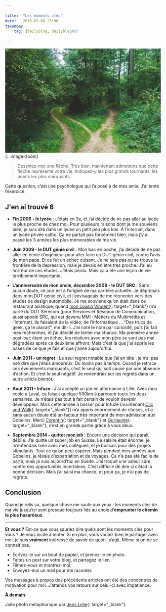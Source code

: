 ```yaml
---

title:  "Les moments clés"
date:   2016-03-08 23:00
taxonomy:
    tag: [dailyblog, dailyblog#8]

---
```


![path](/assets/images/path@2x.jpg){: .image-zoom}

> Dessinez-moi une flèche. Très bien, maintenant admettons que cette flèche représente votre vie. Indiquez-y les plus grands tournants, les points les plus marquants.

Cette question, c’est une psychologue qui l’a posé à de mes amis. J’ai tenté l’exercice.

## J'en ai trouvé 6

* **Fin 2006 - le lycée** : J’étais en 3e, et j’ai décidé de ne pas aller au lycée le plus proche de chez moi. Pour plusieurs raisons dont je me souviens bien, je suis allé dans un lycée un petit peu plus loin. À l’internat, dans un lycée privée catho. Ça ne partait pas forcément bien, mais j’y ai passé les 3 années les plus mémorables de ma vie. 

* **Juin 2009 - le DUT génie civil** : Mon bac en poche, j’ai décidé de ne pas aller en école d’ingénieur pour aller faire un DUT génie civil, contre l’avis de mon papa. Et ce fut un echec cuisant. Je ne sais pas ou se trouve la frontière de la depression, mais je devais en être très proche. J’ai eu horreur de ces études. J’étais perdu. Mais ça a été une leçon de vie terriblement importante.

* **L’anniversaire de mon oncle, décembre 2009 - le DUT SRC** : Sans aucun doute, ce jour est à l’origine de ma carrière actuelle. Je déprimais dans mon DUT génie civil, et j’envisageais de me réorienter vers des études de design automobile. Je me souviens qu’on était dans ce restaurant asiatique, quand [mon cousin Vincent](https://www.instagram.com/vincelefifou/){: target="_blank"} m’a parlé du DUT Sérécom (pour Services et Réseaux de Communication, aussi appelé SRC, qui est devenu MMI : Métiers du Multimédia et l’Internet). Ils faisaient de la vidéo, de l’informatique … “Des trucs de geek, ça te plairait”, me dit-il. J’ai noté le nom par curiosité, puis j’ai fait mes recherches, et j’ai décidé de tenter ma chance.
Ma première année post-bac étant un échec, les relations avec mon père se sont pas mal dégradées après ce deuxième affront. Mais c'est là que j'ai appris les bases de ce que je fais et que j'aime aujourd'hui. 

* **Juin 2011 - un regret** : Le seul regret notable que j’ai en tête : je n’ai pas osé dire que j’étais amoureux. Du moins pas à temps. Quand je retrace ces évènements marquants, c’est le seul qui soit causé par une absence d’action. Et c’est le seul négatif. Je reviendrais sur les regrets dans un autre article bientôt.

* **Aout 2011 - Infuze** : J’ai accepté un job en alternance à Lille. Avec mon école à Laval, ça faisait quelque 500km à parcourir toute les deux semaines. Je n’étais pas tout à fait certain de vouloir devenir développeur. Mais cette année à bosser pour Infuze (maintenant [Clic and Walk](http://www.clicandwalk.com){: target="_blank"}) m’a appris énormément de choses, et a sans aucun doute été un facteur très important de mon admission aux Gobelins. Merci [Corentin](https://twitter.com/viki53){: target="_blank"} et [Guillaume](https://twitter.com/guillaumeandre){: target="_blank"}, c’est en grande partie grâce à vous deux.

* **Septembre 2014 - quitter mon job** : Encore une décision qui paraît débile. J’ai quitté un super job en Suisse. Le salaire était énorme, je m’entendais bien avec mes collègues, et je bossais pour des projets stimulants. Tout ce qu’on peut espérer. Mais pendant mes années aux Gobelins, je rêvais d’expatriation et de voyages. Ça n’a pas été facile de partir, mais je suis aujourd’hui en Suède. J’ai troqué une valeur sûre contre des opportunités incertaines. C’est difficile de dire si c’était la bonne décision. Mais j’ai saisi ma chance, et pour ça, je n’ai pas de regrets.

## Conclusion

Quand je relis ça, quelque chose me saute aux yeux : les moments clés de ma vie jusqu’ici sont presque toujours liés au choix d’**emprunter le chemin le plus hasardeux**. 

____

**Et vous ?** Est-ce que vous sauriez dire quels sont les moments clés pour vous ? Je vous incite à tenter. Si en plus, vous voulez bien le partager avec moi, je suis **vraiment** intéressé de savoir de quoi il s’agit. Même si on ne se connait pas. 

- Écrivez-le sur un bout de papier, et prenez-le en photo.
- Faites un post sur votre blog, et partagez le lien.
- Filmez-vous et montrez-moi.
- Envoyez-moi un mail pour me raconter.

Vos messages à propos des précédents articles ont été des concentrés de motivation pour moi. J’attends vos retours sur celui-ci avec impatience.

**À demain.**

Jolie photo métaphorique par [Jens Lelie](https://unsplash.com/leliejens){: target="_blank"}.